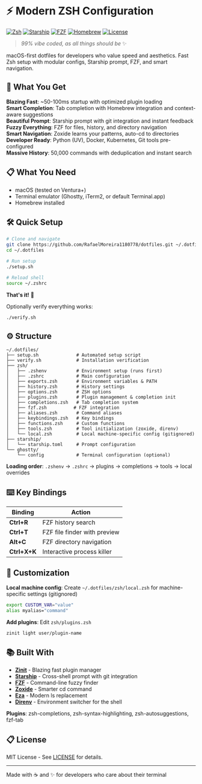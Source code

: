 # ⚡ Modern ZSH Configuration

[![Zsh](https://img.shields.io/badge/Zsh-5.9-4E9A06?logo=gnu-bash&logoColor=white)](https://www.zsh.org/)
[![Starship](https://img.shields.io/badge/Starship-1.17-DD0B78?logo=starship&logoColor=white)](https://starship.rs/)
[![FZF](https://img.shields.io/badge/FZF-0.46-019733?logo=fuzzy&logoColor=white)](https://github.com/junegunn/fzf)
[![Homebrew](https://img.shields.io/badge/Homebrew-macOS-FBB040?logo=homebrew&logoColor=black)](https://brew.sh/)
[![License](https://img.shields.io/badge/license-MIT-green.svg)](LICENSE)

> *99% vibe coded, as all things should be* ✨

macOS-first dotfiles for developers who value speed and aesthetics. Fast Zsh setup with modular configs, Starship prompt, FZF, and smart navigation.

## 🚀 What You Get

**Blazing Fast**: ~50-100ms startup with optimized plugin loading  
**Smart Completion**: Tab completion with Homebrew integration and context-aware suggestions  
**Beautiful Prompt**: Starship prompt with git integration and instant feedback  
**Fuzzy Everything**: FZF for files, history, and directory navigation  
**Smart Navigation**: Zoxide learns your patterns, auto-cd to directories  
**Developer Ready**: Python (UV), Docker, Kubernetes, Git tools pre-configured  
**Massive History**: 50,000 commands with deduplication and instant search

## 📋 What You Need

- macOS (tested on Ventura+)
- Terminal emulator (Ghostty, iTerm2, or default Terminal.app)
- Homebrew installed

## 🛠️ Quick Setup

```bash
# Clone and navigate
git clone https://github.com/RafaelMoreira1180778/dotfiles.git ~/.dotfiles
cd ~/.dotfiles

# Run setup
./setup.sh

# Reload shell
source ~/.zshrc
```

**That's it!** 🎉

Optionally verify everything works:
```bash
./verify.sh
```

## ⚙️ Structure

```
~/.dotfiles/
├── setup.sh              # Automated setup script
├── verify.sh             # Installation verification
├── zsh/
│   ├── .zshenv           # Environment setup (runs first)
│   ├── .zshrc            # Main configuration
│   ├── exports.zsh       # Environment variables & PATH
│   ├── history.zsh       # History settings
│   ├── options.zsh       # ZSH options
│   ├── plugins.zsh       # Plugin management & completion init
│   ├── completions.zsh   # Tab completion system
│   ├── fzf.zsh          # FZF integration
│   ├── aliases.zsh       # Command aliases
│   ├── keybindings.zsh   # Key bindings
│   ├── functions.zsh     # Custom functions
│   ├── tools.zsh         # Tool initialization (zoxide, direnv)
│   └── local.zsh         # Local machine-specific config (gitignored)
├── starship/
│   └── starship.toml     # Prompt configuration
└── ghostty/
    └── config            # Terminal configuration (optional)
```

**Loading order**: `.zshenv` → `.zshrc` → plugins → completions → tools → local overrides

## ⌨️ Key Bindings

| Binding        | Action                               |
| -------------- | ------------------------------------ |
| **Ctrl+R**     | FZF history search                   |
| **Ctrl+T**     | FZF file finder with preview         |
| **Alt+C**      | FZF directory navigation             |
| **Ctrl+X+K**   | Interactive process killer           |

## 🎨 Customization

**Local machine config**: Create `~/.dotfiles/zsh/local.zsh` for machine-specific settings (gitignored)

```bash
export CUSTOM_VAR="value"
alias myalias="command"
```

**Add plugins**: Edit `zsh/plugins.zsh`

```bash
zinit light user/plugin-name
```

## 📚 Built With

- **[Zinit](https://github.com/zdharma-continuum/zinit)** - Blazing fast plugin manager
- **[Starship](https://starship.rs/)** - Cross-shell prompt with git integration
- **[FZF](https://github.com/junegunn/fzf)** - Command-line fuzzy finder
- **[Zoxide](https://github.com/ajeetdsouza/zoxide)** - Smarter cd command
- **[Eza](https://github.com/eza-community/eza)** - Modern ls replacement
- **[Direnv](https://direnv.net/)** - Environment switcher for the shell

**Plugins**: zsh-completions, zsh-syntax-highlighting, zsh-autosuggestions, fzf-tab

## 📋 License

MIT License - See [LICENSE](LICENSE) for details.

---

Made with ☕ and ✨ for developers who care about their terminal
